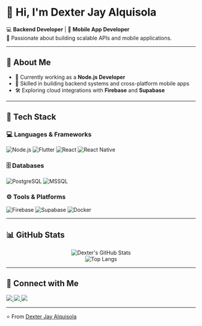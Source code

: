 <!--
👋 Hi, welcome to my GitHub profile!
-->

# 👋 Hi, I'm Dexter Jay Alquisola  

💻 **Backend Developer** | 📱 **Mobile App Developer**  
🚀 Passionate about building scalable APIs and mobile applications.

---

## 🧠 About Me  

- 🌱 Currently working as a **Node.js Developer**  
- 🧩 Skilled in building backend systems and cross-platform mobile apps  
- 🛠️ Exploring cloud integrations with **Firebase** and **Supabase**

---

## 🧰 Tech Stack  

### 💻 Languages & Frameworks  
![Node.js](https://img.shields.io/badge/Node.js-339933?style=for-the-badge&logo=node.js&logoColor=white)
![Flutter](https://img.shields.io/badge/Flutter-02569B?style=for-the-badge&logo=flutter&logoColor=white)
![React](https://img.shields.io/badge/React-20232A?style=for-the-badge&logo=react&logoColor=61DAFB)
![React Native](https://img.shields.io/badge/React%20Native-20232A?style=for-the-badge&logo=react&logoColor=61DAFB)

### 🗄️ Databases  
![PostgreSQL](https://img.shields.io/badge/PostgreSQL-336791?style=for-the-badge&logo=postgresql&logoColor=white)
![MSSQL](https://img.shields.io/badge/Microsoft%20SQL%20Server-CC2927?style=for-the-badge&logo=microsoft-sql-server&logoColor=white)

### ⚙️ Tools & Platforms  
![Firebase](https://img.shields.io/badge/Firebase-ffca28?style=for-the-badge&logo=firebase&logoColor=black)
![Supabase](https://img.shields.io/badge/Supabase-3ECF8E?style=for-the-badge&logo=supabase&logoColor=white)
![Docker](https://img.shields.io/badge/Docker-2496ED?style=for-the-badge&logo=docker&logoColor=white)

---

## 📊 GitHub Stats  

<div align="center">
  
![Dexter's GitHub Stats](https://github-readme-stats.vercel.app/api?username=DexterJayAlquisola&show_icons=true&theme=tokyonight&hide_border=true&border_radius=12)  
![Top Langs](https://github-readme-stats.vercel.app/api/top-langs/?username=DexterJayAlquisola&layout=compact&theme=tokyonight&hide_border=true&border_radius=12)

</div>

---

## 🔗 Connect with Me  

<p align="left">
  <a href="https://www.linkedin.com/in/your-linkedin" target="_blank">
    <img src="https://img.shields.io/badge/LinkedIn-0077B5?style=for-the-badge&logo=linkedin&logoColor=white" />
  </a>
  <a href="https://www.instagram.com/your-instagram" target="_blank">
    <img src="https://img.shields.io/badge/Instagram-E4405F?style=for-the-badge&logo=instagram&logoColor=white" />
  </a>
  <a href="https://twitter.com/your-twitter" target="_blank">
    <img src="https://img.shields.io/badge/Twitter(X)-000000?style=for-the-badge&logo=x&logoColor=white" />
  </a>
</p>

---

⭐️ From [Dexter Jay Alquisola](https://github.com/DexterJayAlquisola)
